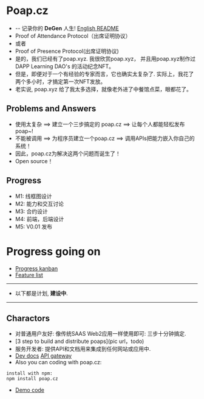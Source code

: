 # Poap.cz 
+ -- 记录你的 **DeGen** 人生!  [English README](README.md)
+ Proof of Attendance Protocol（出席证明协议）
+ 或者
+ Proof of Presence Protocol(出席证明协议)
+ 是的，我们已经有了poap.xyz. 我很欣赏poap.xyz， 并且用poap.xyz制作过 DAPP Learning DAO's 的活动纪念NFT。
+ 但是，即便对于一个有经验的专家而言，它也确实太复杂了. 实际上，我花了两个多小时，才搞定第一次NFT发放。
+ 老实说, poap.xyz 给了我太多选择，就像老外进了中餐馆点菜，眼都花了。

## Problems and Answers
+ 使用太复杂 ==> 建立一个三步搞定的 poap.cz ==> 让每个人都能轻松发布poap~!
+ 不能被调用 ==> 为程序员建立一个poap.cz ==> 调用APIs把能力嵌入你自己的系统！
+ 因此，poap.cz为解决这两个问题而诞生了！
+ Open source！

## Progress
+ M1: 线框图设计
+ M2: 能力和交互讨论
+ M3: 合约设计
+ M4: 前端，后端设计
+ M5: V0.01 发布

# Progress going on
+ [Progress kanban](https://xstack.notion.site/Poap-cz-a1892a22cb244aaf88b0e39563ca239f)
+ [Feature list](https://xstack.notion.site/Poap-cz-cd5fee5d85094881b6dff6ef9af3ee0b)
----
+ 以下都是计划, **建设中**.
----
## Charactors
+ 对普通用户友好: 像传统SAAS Web2应用一样使用即可: 三步十分钟搞定.
+ [3 step to build and distribute poaps](pic url，todo)
+ 服务开发者: 提供API和文档用来集成到任何网站或应用中.
+ [Dev docs](https://docs.poap.cz) [API gateway](https://api.poap.cz)
+ Also you can coding with poap.cz:
```
install with npm:
npm install poap.cz
```
+ [Demo code](https://docs.poap.cz/demo)
